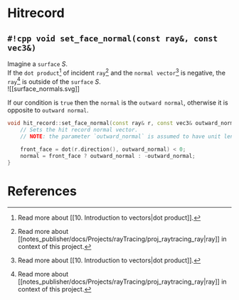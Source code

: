 # Hitrecord

## `#!cpp void set_face_normal(const ray&, const vec3&)`

Imagine a `surface` $S$.  
If the `dot product`[^1] of incident `ray`[^2] and the `normal vector`[^1] is negative, the `ray`[^2] is outside of the `surface` $S$.  
![[surface_normals.svg]]

If our condition is `true` then the `normal` is the `outward normal`, otherwise it is opposite to `outward normal`.

```cpp
void hit_record::set_face_normal(const ray& r, const vec3& outward_normal) {
    // Sets the hit record normal vector.
    // NOTE: the parameter `outward_normal` is assumed to have unit length.

    front_face = dot(r.direction(), outward_normal) < 0;
    normal = front_face ? outward_normal : -outward_normal;
}
```

# References

[^1]: Read more about [[10. Introduction to vectors|dot product]].
[^2]: Read more about [[notes_publisher/docs/Projects/rayTracing/proj_raytracing_ray|ray]] in context of this project.